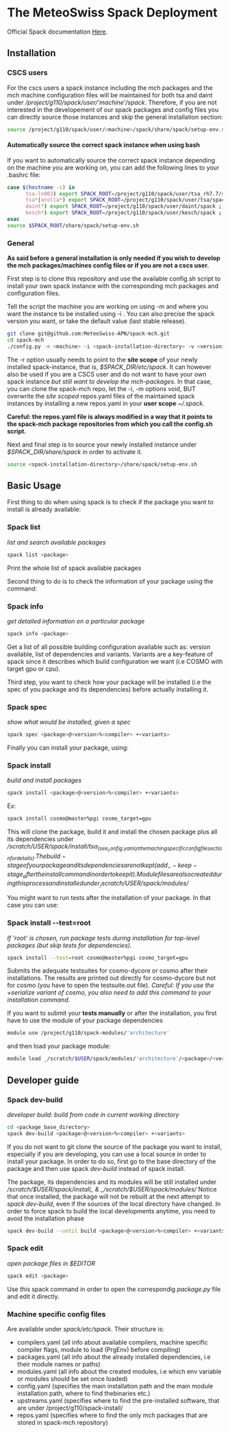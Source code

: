 # The MeteoSwiss Spack Deployment

Official Spack documentation [Here](https://spack.readthedocs.io/en/latest/).

## Installation

### CSCS users

For the cscs users a spack instance including the mch packages and the mch machine configuration files will be maintained for both tsa and daint under _/project/g110/spack/user/'machine'/spack_. Therefore, if you are not interested in the developement of our spack packages and config files you can directly source those instances and skip the general installation section:

```bash
source /project/g110/spack/user/<machine>/spack/share/spack/setup-env.sh # cscs users
```

#### Automatically source the correct spack instance when using bash

If you want to automatically source the correct spack instance depending on the machine you are working on, you can add the following lines to your .bashrc file:

```bash
case $(hostname -s) in
      tsa-ln003) export SPACK_ROOT=/project/g110/spack/user/tsa_rh7.7/spack ;;
      tsa*|arolla*) export SPACK_ROOT=/project/g110/spack/user/tsa/spack ;;
      daint*) export SPACK_ROOT=/project/g110/spack/user/daint/spack ;;
      kesch*) export SPACK_ROOT=/project/g110/spack/user/kesch/spack ;;
esac
source $SPACK_ROOT/share/spack/setup-env.sh
```

### General

**As said before a general installation is only needed if you wish to develop the mch packages/machines config files or if you are not a cscs user.**

First step is to clone this repository and use the available config.sh script to install your own spack instance with the corresponding mch packages and configuration files.

Tell the script the machine you are working on using -m <machine> and where you want the instance to be installed using -i <spack-installation-directory>. You can also precise the spack version you want, or take the default value (last stable release).

```bash
git clone git@github.com:MeteoSwiss-APN/spack-mch.git
cd spack-mch
./config.py -m <machine> -i <spack-installation-directory> -v <version> -r <repos.yaml-installation-directory> -p <spack packages, modules & stages installation-directory> -u <ON or OFF, install upstreams.yaml>
```

The -r option usually needs to point to the **site scope** of your newly installed spack-instance, that is, _$SPACK_DIR/etc/spack_. It can however also be used if you are a CSCS user and do not want to have your own spack instance *but still want to develop the mch-packages*. In that case, you can clone the spack-mch repo, let the -i, -m options void, BUT overwrite the *site scoped* repos.yaml files of the maintained spack instances by installing a new repos.yaml in your **user scope** _~/.spack_.

**Careful: the repos.yaml file is always modified in a way that it points to the spack-mch package repositories from which you call the config.sh script.**

Next and final step is to source your newly installed instance under _$SPACK_DIR/share/spack_ in order to activate it.

```bash
source <spack-installation-directory>/share/spack/setup-env.sh
```

 ## Basic Usage

First thing to do when using spack is to check if the package you want to install is already available:

### Spack list

_list and search available packages_

```bash
spack list <package>
```

Print the whole list of spack available packages

Second thing to do is to check the information of your package using the command:

### Spack info

_get detailed information on a particular package_

```bash
spack info <package>
```

Get a list of all possible building configuration available such as: version available, list of dependencies and variants. Variants are a key-feature of spack since it describes which build configuration we want (i.e COSMO with target gpu or cpu).

Third step, you want to check how your package will be installed (i.e the spec of you package and its dependencies) before actually installing it.

### Spack spec

_show what would be installed, given a spec_

```bash
spack spec <package>@<version>%<compiler> +<variants>
```

Finally you can install your package, using:

### Spack install

_build and install packages_

```bash
spack install <package>@<version>%<compiler> +<variants>
```

Ex:

```bash
spack install cosmo@master%pgi cosmo_target=gpu
```

This will clone the package, build it and install the chosen package plus all its dependencies under _/scratch/$USER/spack/install/tsa_ (see _config.yaml_ in the maching specific config file section for details). The build-stage of your package and its dependencies are not kept (add _--keep-stage_ after the install command in order to keep it). Module files are also created during this process and installed under _/scratch/$USER/spack/modules/_

You might want to run tests after the installation of your package. In that case you can use:

### Spack install --test=root

_If 'root' is chosen, run package tests during installation for top-level packages (but skip tests for dependencies)._

```bash
spack install --test=root cosmo@master%pgi cosmo_target=gpu
```

Submits the adequate testsuites for cosmo-dycore or cosmo after their installations. The results are printed out directly for cosmo-dycore but not for cosmo (you have to open the testsuite.out file). *Careful: If you use the +serialize variant of cosmo, you also need to add this command to your installation command*.

If you want to submit your **tests manually** or after the installation, you first have to use the module of your package dependencies

```bash
module use /project/g110/spack-modules/'architecture'
```

and then load your package module:

```bash
module load _/scratch/$USER/spack/modules/'architecture'/<package>/<version>-<hash>_
```

## Developer guide

### Spack dev-build

_developer build: build from code in current working directory_

```bash
cd <package_base_directory>
spack dev-build <package>@<version>%<compiler> +<variants>
```

If you do not want to git clone the source of the package you want to install, especially if you are developing, you can use a local source in order to install your package. In order to do so, first go to the base directory of the package and then use spack _dev-build_ instead of spack install.

The package, its dependencies and its modules will be still installed under _/scratch/$USER/spack/install_ & _/scratch/$USER/spack/modules/_
Notice that once installed, the package will not be rebuilt at the next attempt to _spack dev-build_, even if the sources of the local directory have changed.
In order to force spack to build the local developments anytime, you need to avoid the installation phase

```bash
spack dev-build --until build <package>@<version>%<compiler> +<variants>
```

### Spack edit

_open package files in $EDITOR_

```bash
spack edit <package>
```

Use this spack command in order to open the correspondig _package.py_ file and edit it directly.

### Machine specific config files

Are available under _spack/etc/spack_. Their structure is:
 - compilers.yaml (all info about available compilers, machine specific compiler flags, module to load (PrgEnv) before compiling)
 - packages.yaml (all info about the already installed dependencies, i.e their module names or paths)
 - modules.yaml (all info about the created modules, i.e which env variable or modules should be set once loaded)
 - config.yaml (specifies the main installation path and the main module installation path, where to find thebinaries etc.)
 - upstreams.yaml (specifies where to find the pre-installed software, that are under /project/g110/spack-install/<machine> 
 - repos.yaml (specifies where to find the only mch packages that are stored in spack-mch repository)
